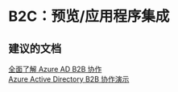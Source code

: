 <properties
    pageTitle="B2C：预览/应用程序集成"
    description="B2C：预览/应用程序集成"
    service="microsoft.activedirectory"
    resource="activedirectory"
    authors="aashu"
    displayOrder=""
    selfHelpType="generic"
    supportTopicIds="32422333"
    resourceTags=""
    productPesIds="14785"
    cloudEnvironments="public"
/>


# B2C：预览/应用程序集成


## **建议的文档**
[全面了解 Azure AD B2B 协作](https://blogs.technet.microsoft.com/ad/2015/09/15/learn-all-about-the-azure-ad-b2b-collaboration-preview/)<br>
[Azure Active Directory B2B 协作演示](https://channel9.msdn.com/Series/Azure-Active-Directory-Videos-Demos/Azure-Active-Directory-B2B-collaboration-demo)



<!--HONumber=Jul16_HO4-->


